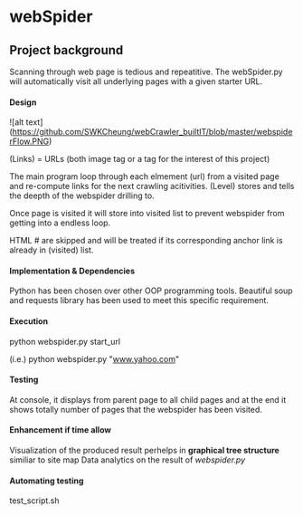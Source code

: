 # webSpider

## Project background
Scanning through web page is tedious and repeatitive. 
The webSpider.py will automatically visit all underlying pages with a given starter URL.

#### Design

![alt text] (https://github.com/SWKCheung/webCrawler_builtIT/blob/master/webspiderFlow.PNG)

(Links) = URLs (both image tag or a tag for the interest of this project)

The main program loop through each elmement (url) from a visited page and re-compute links for the next crawling acitivities. 
(Level) stores and tells the deepth of the webspider drilling to.

Once page is visited it will store into visited list to prevent webspider from getting into a endless loop.

HTML # are skipped and will be treated if its corresponding anchor link is already in (visited) list.

#### Implementation & Dependencies
Python has been chosen over other OOP programming tools. 
Beautiful soup and requests library has been used to meet this specific requirement.



#### Execution
python webspider.py start_url

(i.e.) python webspider.py "www.yahoo.com"




#### Testing
At console, it displays from parent page to all child pages and at the end it shows totally number of pages that the webspider has been visited.



#### Enhancement if time allow
Visualization of the produced result perhelps in **graphical tree structure** similiar to site map
Data analytics on the result of *webspider.py*

#### Automating testing
test_script.sh





